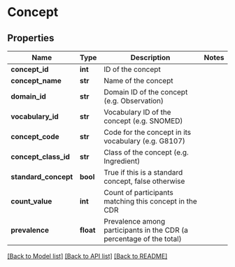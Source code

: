# Concept

## Properties
Name | Type | Description | Notes
------------ | ------------- | ------------- | -------------
**concept_id** | **int** | ID of the concept | 
**concept_name** | **str** | Name of the concept | 
**domain_id** | **str** | Domain ID of the concept (e.g. Observation) | 
**vocabulary_id** | **str** | Vocabulary ID of the concept (e.g. SNOMED) | 
**concept_code** | **str** | Code for the concept in its vocabulary (e.g. G8107) | 
**concept_class_id** | **str** | Class of the concept (e.g. Ingredient) | 
**standard_concept** | **bool** | True if this is a standard concept, false otherwise | 
**count_value** | **int** | Count of participants matching this concept in the CDR | 
**prevalence** | **float** | Prevalence among participants in the CDR (a percentage of the total) | 

[[Back to Model list]](../README.md#documentation-for-models) [[Back to API list]](../README.md#documentation-for-api-endpoints) [[Back to README]](../README.md)


